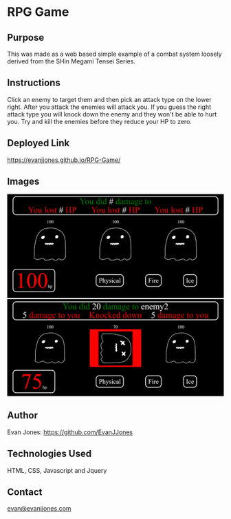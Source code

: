 # RPG Game

## Purpose

This was made as a web based simple example of a combat system loosely derived from the SHin Megami Tensei Series.

## Instructions

Click an enemy to target them and then pick an attack type on the lower right. After you attack the enemies will attack you. If you guess the right attack type you will knock down the enemy and they won't be able to hurt you. Try and kill the enemies before they reduce your HP to zero.

## Deployed Link
https://evanjjones.github.io/RPG-Game/


## Images

![Screenshot](./Screenshot1.png)
![Screenshot](./Screenshot2.png)

## Author

Evan Jones: https://github.com/EvanJJones

## Technologies Used

HTML, CSS, Javascript and Jquery

## Contact

evan@evanjjones.com
